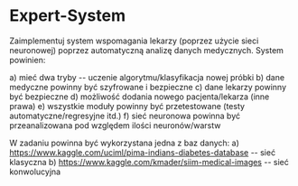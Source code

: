 # Expert-System

Zaimplementuj system wspomagania lekarzy (poprzez użycie sieci neuronowej) poprzez automatyczną analizę danych medycznych. System powinien:

a) mieć dwa tryby -- uczenie algorytmu/klasyfikacja nowej próbki
b) dane medyczne powinny być szyfrowane i bezpieczne
c) dane lekarzy powinny być bezpieczne
d) możliwość dodania nowego pacjenta/lekarza (inne prawa)
e) wszystkie moduły powinny być przetestowane (testy automatyczne/regresyjne itd.)
f) sieć neuronowa powinna być przeanalizowana pod względem ilości neuronów/warstw

W zadaniu powinna być wykorzystana jedna z baz danych:
a) https://www.kaggle.com/uciml/pima-indians-diabetes-database -- sieć klasyczna 
b) https://www.kaggle.com/kmader/siim-medical-images  -- sieć konwolucyjna
